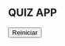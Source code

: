 <!DOCTYPE html>
<html lang="pt">
<head>
  <meta charset="UTF-8">
  <meta http-equiv="X-UA-Compatible" content="IE=edge">
  <meta name="viewport" content="width=device-width, initial-scale=1.0">
  <title>Document</title>

  <link rel="stylesheet" href="style.css">
</head>
<body>

  <h2>QUIZ APP</h2>
  <main>
    <div class="content">
      <span class="spnQtd"></span>
      <span class="question"></span>
      <div class="answers"></div>
    </div>
    <div class="finish">
      <span></span>
      <button>Reiniciar</button>
    </div>
  </main>
  
  <script src="script.js" type="module"></script>
</body>
</html>
